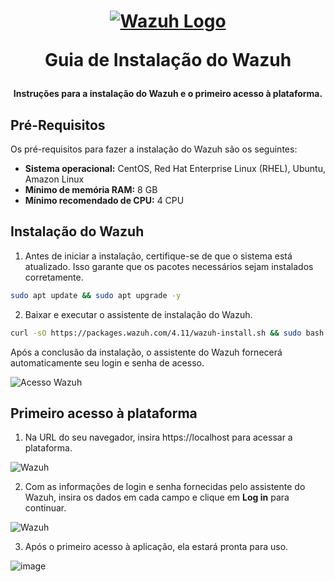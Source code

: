 <h1 align="center">

[![Wazuh Logo](https://github.com/user-attachments/assets/119abd64-9d52-4170-b976-6037f76f6097)](https://wazuh.com)

Guia de Instalação do Wazuh

</h1>

<h4 align="center">

Instruções para a instalação do Wazuh e o primeiro acesso à plataforma.

</h4>

## Pré-Requisitos

Os pré-requisitos para fazer a instalação do Wazuh são os seguintes:

- **Sistema operacional:** CentOS, Red Hat Enterprise Linux (RHEL), Ubuntu, Amazon Linux
- **Mínimo de memória RAM:** 8 GB
- **Mínimo recomendado de CPU:** 4 CPU


## Instalação do Wazuh

1. Antes de iniciar a instalação, certifique-se de que o sistema está atualizado. Isso garante que os pacotes necessários sejam instalados corretamente.
```bash
sudo apt update && sudo apt upgrade -y
```

2. Baixar e executar o assistente de instalação do Wazuh.
```bash
curl -sO https://packages.wazuh.com/4.11/wazuh-install.sh && sudo bash ./wazuh-install.sh -a
```

Após a conclusão da instalação, o assistente do Wazuh fornecerá automaticamente seu login e senha de acesso.

![Acesso Wazuh](https://github.com/user-attachments/assets/3297659a-f968-499d-af37-ce7f5d7a0eb4)


## Primeiro acesso à plataforma
1. Na URL do seu navegador, insira ‎https://localhost para acessar a plataforma.
   
![Wazuh](https://github.com/user-attachments/assets/0c00fa9f-0b92-47a1-83a1-a1bbe5145d31)

2. Com as informações de login e senha fornecidas pelo assistente do Wazuh, insira os dados em cada campo e clique em **Log in** para continuar.

![Wazuh](https://github.com/user-attachments/assets/88f1c874-f404-4094-8000-e29f428a8926)

3. Após o primeiro acesso à aplicação, ela estará pronta para uso.

![image](https://github.com/user-attachments/assets/83deff03-05c0-4a5b-8aea-756dbac1c52e)

   
 


